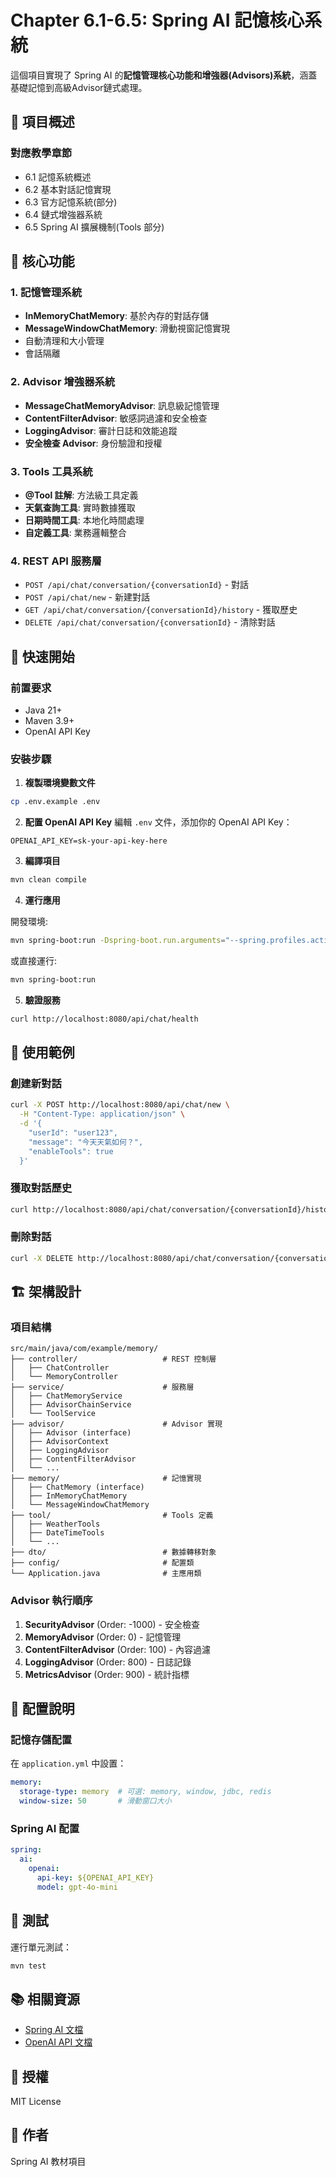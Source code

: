 # Chapter 6.1-6.5: Spring AI 記憶核心系統

這個項目實現了 Spring AI 的**記憶管理核心功能和增強器(Advisors)系統**，涵蓋基礎記憶到高級Advisor鏈式處理。

## 📖 項目概述

### 對應教學章節
- 6.1 記憶系統概述
- 6.2 基本對話記憶實現
- 6.3 官方記憶系統(部分)
- 6.4 鏈式增強器系統
- 6.5 Spring AI 擴展機制(Tools 部分)

## 🎯 核心功能

### 1. 記憶管理系統
- **InMemoryChatMemory**: 基於內存的對話存儲
- **MessageWindowChatMemory**: 滑動視窗記憶實現
- 自動清理和大小管理
- 會話隔離

### 2. Advisor 增強器系統
- **MessageChatMemoryAdvisor**: 訊息級記憶管理
- **ContentFilterAdvisor**: 敏感詞過濾和安全檢查
- **LoggingAdvisor**: 審計日誌和效能追蹤
- **安全檢查 Advisor**: 身份驗證和授權

### 3. Tools 工具系統
- **@Tool 註解**: 方法級工具定義
- **天氣查詢工具**: 實時數據獲取
- **日期時間工具**: 本地化時間處理
- **自定義工具**: 業務邏輯整合

### 4. REST API 服務層
- `POST /api/chat/conversation/{conversationId}` - 對話
- `POST /api/chat/new` - 新建對話
- `GET /api/chat/conversation/{conversationId}/history` - 獲取歷史
- `DELETE /api/chat/conversation/{conversationId}` - 清除對話

## 🚀 快速開始

### 前置要求
- Java 21+
- Maven 3.9+
- OpenAI API Key

### 安裝步驟

1. **複製環境變數文件**
```bash
cp .env.example .env
```

2. **配置 OpenAI API Key**
編輯 `.env` 文件，添加你的 OpenAI API Key：
```
OPENAI_API_KEY=sk-your-api-key-here
```

3. **編譯項目**
```bash
mvn clean compile
```

4. **運行應用**

開發環境:
```bash
mvn spring-boot:run -Dspring-boot.run.arguments="--spring.profiles.active=dev"
```

或直接運行:
```bash
mvn spring-boot:run
```

5. **驗證服務**
```bash
curl http://localhost:8080/api/chat/health
```

## 📝 使用範例

### 創建新對話
```bash
curl -X POST http://localhost:8080/api/chat/new \
  -H "Content-Type: application/json" \
  -d '{
    "userId": "user123",
    "message": "今天天氣如何？",
    "enableTools": true
  }'
```

### 獲取對話歷史
```bash
curl http://localhost:8080/api/chat/conversation/{conversationId}/history?userId=user123
```

### 刪除對話
```bash
curl -X DELETE http://localhost:8080/api/chat/conversation/{conversationId}
```

## 🏗️ 架構設計

### 項目結構
```
src/main/java/com/example/memory/
├── controller/                   # REST 控制層
│   ├── ChatController
│   └── MemoryController
├── service/                      # 服務層
│   ├── ChatMemoryService
│   ├── AdvisorChainService
│   └── ToolService
├── advisor/                      # Advisor 實現
│   ├── Advisor (interface)
│   ├── AdvisorContext
│   ├── LoggingAdvisor
│   ├── ContentFilterAdvisor
│   └── ...
├── memory/                       # 記憶實現
│   ├── ChatMemory (interface)
│   ├── InMemoryChatMemory
│   └── MessageWindowChatMemory
├── tool/                         # Tools 定義
│   ├── WeatherTools
│   ├── DateTimeTools
│   └── ...
├── dto/                          # 數據轉移對象
├── config/                       # 配置類
└── Application.java              # 主應用類
```

### Advisor 執行順序
1. **SecurityAdvisor** (Order: -1000) - 安全檢查
2. **MemoryAdvisor** (Order: 0) - 記憶管理
3. **ContentFilterAdvisor** (Order: 100) - 內容過濾
4. **LoggingAdvisor** (Order: 800) - 日誌記錄
5. **MetricsAdvisor** (Order: 900) - 統計指標

## 🔧 配置說明

### 記憶存儲配置
在 `application.yml` 中設置：
```yaml
memory:
  storage-type: memory  # 可選: memory, window, jdbc, redis
  window-size: 50       # 滑動窗口大小
```

### Spring AI 配置
```yaml
spring:
  ai:
    openai:
      api-key: ${OPENAI_API_KEY}
      model: gpt-4o-mini
```

## 🧪 測試

運行單元測試：
```bash
mvn test
```

## 📚 相關資源

- [Spring AI 文檔](https://docs.spring.io/spring-ai/docs/current/reference/)
- [OpenAI API 文檔](https://platform.openai.com/docs)

## 📄 授權

MIT License

## 👤 作者

Spring AI 教材項目
